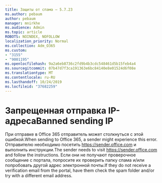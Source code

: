 ```yaml
---
title: Защиты от спама — 5.7.23
ms.author: pebaum
author: pebaum
manager: mnirkhe
ms.audience: Admin
ms.topic: article
ROBOTS: NOINDEX, NOFOLLOW
localization_priority: Normal
ms.collection: Adm_O365
ms.custom:
- "3155"
- "9001195"
ms.openlocfilehash: 9a2a6eb8736c2fd9b4b3cdc548461d5b15feb4a4
ms.sourcegitcommit: 07b47d7f3ca191363e6bc84140e8e01524d6f08e
ms.translationtype: MT
ms.contentlocale: ru-RU
ms.lasthandoff: 10/24/2019
ms.locfileid: "37682259"
---
```

# <a name="banned-sending-ip"></a><span data-ttu-id="c4b49-102">Запрещенная отправка IP-адреса</span><span class="sxs-lookup"><span data-stu-id="c4b49-102">Banned sending IP</span></span>

<span data-ttu-id="c4b49-103">При отправке в Office 365 отправитель может столкнуться с этой ошибкой.</span><span class="sxs-lookup"><span data-stu-id="c4b49-103">When sending to Office 365, a sender might experience this error.</span></span> <span data-ttu-id="c4b49-104">Отправителю необходимо посетить https://sender.office.com и выполнить инструкции.</span><span class="sxs-lookup"><span data-stu-id="c4b49-104">The sender needs to visit https://sender.office.com and follow the instructions.</span></span>  <span data-ttu-id="c4b49-105">Если они не получают проверочное сообщение с портала, попросите их проверить папку спама и/или попробовать другой адрес электронной почты.</span><span class="sxs-lookup"><span data-stu-id="c4b49-105">If they do not receive a verification email from the portal, have them check the spam folder and/or try with a different email address.</span></span>